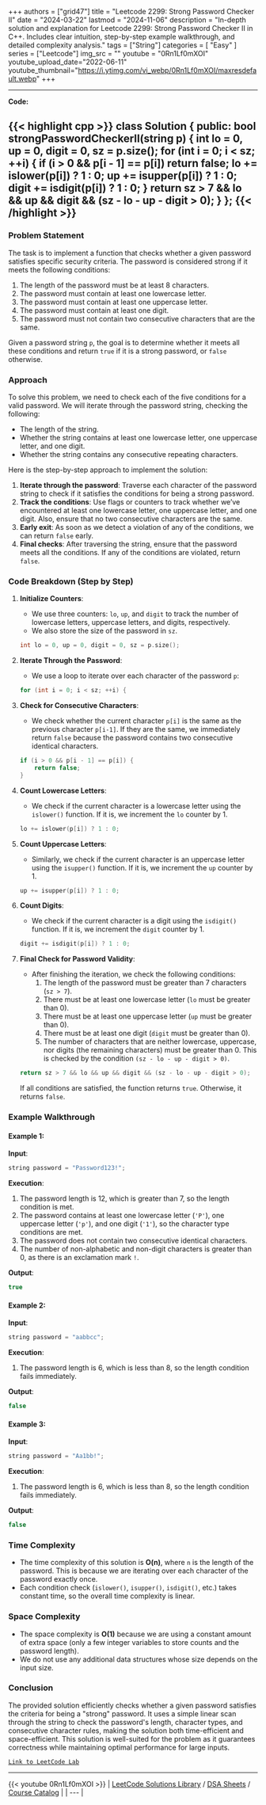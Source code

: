 
+++
authors = ["grid47"]
title = "Leetcode 2299: Strong Password Checker II"
date = "2024-03-22"
lastmod = "2024-11-06"
description = "In-depth solution and explanation for Leetcode 2299: Strong Password Checker II in C++. Includes clear intuition, step-by-step example walkthrough, and detailed complexity analysis."
tags = ["String"]
categories = [
    "Easy"
]
series = ["Leetcode"]
img_src = ""
youtube = "0Rn1Lf0mXOI"
youtube_upload_date="2022-06-11"
youtube_thumbnail="https://i.ytimg.com/vi_webp/0Rn1Lf0mXOI/maxresdefault.webp"
+++



---
**Code:**

{{< highlight cpp >}}
class Solution {
public:
    bool strongPasswordCheckerII(string p) {
    int lo = 0, up = 0, digit = 0, sz = p.size();
    for (int i = 0; i < sz; ++i) {
        if (i > 0 && p[i - 1] == p[i])
            return false;
        lo += islower(p[i]) ? 1 : 0;
        up += isupper(p[i]) ? 1 : 0;
        digit += isdigit(p[i]) ? 1 : 0;
    }
    return sz > 7 && lo && up && digit && (sz - lo - up - digit > 0);
}
};
{{< /highlight >}}
---

### Problem Statement

The task is to implement a function that checks whether a given password satisfies specific security criteria. The password is considered strong if it meets the following conditions:

1. The length of the password must be at least 8 characters.
2. The password must contain at least one lowercase letter.
3. The password must contain at least one uppercase letter.
4. The password must contain at least one digit.
5. The password must not contain two consecutive characters that are the same.

Given a password string `p`, the goal is to determine whether it meets all these conditions and return `true` if it is a strong password, or `false` otherwise.

### Approach

To solve this problem, we need to check each of the five conditions for a valid password. We will iterate through the password string, checking the following:

- The length of the string.
- Whether the string contains at least one lowercase letter, one uppercase letter, and one digit.
- Whether the string contains any consecutive repeating characters.

Here is the step-by-step approach to implement the solution:

1. **Iterate through the password**: Traverse each character of the password string to check if it satisfies the conditions for being a strong password.
2. **Track the conditions**: Use flags or counters to track whether we’ve encountered at least one lowercase letter, one uppercase letter, and one digit. Also, ensure that no two consecutive characters are the same.
3. **Early exit**: As soon as we detect a violation of any of the conditions, we can return `false` early.
4. **Final checks**: After traversing the string, ensure that the password meets all the conditions. If any of the conditions are violated, return `false`.

### Code Breakdown (Step by Step)

1. **Initialize Counters**:
   - We use three counters: `lo`, `up`, and `digit` to track the number of lowercase letters, uppercase letters, and digits, respectively.
   - We also store the size of the password in `sz`.

   ```cpp
   int lo = 0, up = 0, digit = 0, sz = p.size();
   ```

2. **Iterate Through the Password**:
   - We use a loop to iterate over each character of the password `p`:
   
   ```cpp
   for (int i = 0; i < sz; ++i) {
   ```

3. **Check for Consecutive Characters**:
   - We check whether the current character `p[i]` is the same as the previous character `p[i-1]`. If they are the same, we immediately return `false` because the password contains two consecutive identical characters.
   
   ```cpp
   if (i > 0 && p[i - 1] == p[i]) {
       return false;
   }
   ```

4. **Count Lowercase Letters**:
   - We check if the current character is a lowercase letter using the `islower()` function. If it is, we increment the `lo` counter by 1.

   ```cpp
   lo += islower(p[i]) ? 1 : 0;
   ```

5. **Count Uppercase Letters**:
   - Similarly, we check if the current character is an uppercase letter using the `isupper()` function. If it is, we increment the `up` counter by 1.

   ```cpp
   up += isupper(p[i]) ? 1 : 0;
   ```

6. **Count Digits**:
   - We check if the current character is a digit using the `isdigit()` function. If it is, we increment the `digit` counter by 1.

   ```cpp
   digit += isdigit(p[i]) ? 1 : 0;
   ```

7. **Final Check for Password Validity**:
   - After finishing the iteration, we check the following conditions:
     1. The length of the password must be greater than 7 characters (`sz > 7`).
     2. There must be at least one lowercase letter (`lo` must be greater than 0).
     3. There must be at least one uppercase letter (`up` must be greater than 0).
     4. There must be at least one digit (`digit` must be greater than 0).
     5. The number of characters that are neither lowercase, uppercase, nor digits (the remaining characters) must be greater than 0. This is checked by the condition `(sz - lo - up - digit > 0)`.
     
   ```cpp
   return sz > 7 && lo && up && digit && (sz - lo - up - digit > 0);
   ```

   If all conditions are satisfied, the function returns `true`. Otherwise, it returns `false`.

### Example Walkthrough

#### Example 1:
**Input**:
```cpp
string password = "Password123!";
```

**Execution**:
1. The password length is 12, which is greater than 7, so the length condition is met.
2. The password contains at least one lowercase letter (`'P'`), one uppercase letter (`'p'`), and one digit (`'1'`), so the character type conditions are met.
3. The password does not contain two consecutive identical characters.
4. The number of non-alphabetic and non-digit characters is greater than 0, as there is an exclamation mark `!`.

**Output**:
```cpp
true
```

#### Example 2:
**Input**:
```cpp
string password = "aabbcc";
```

**Execution**:
1. The password length is 6, which is less than 8, so the length condition fails immediately.

**Output**:
```cpp
false
```

#### Example 3:
**Input**:
```cpp
string password = "Aa1bb!";
```

**Execution**:
1. The password length is 6, which is less than 8, so the length condition fails immediately.

**Output**:
```cpp
false
```

### Time Complexity

- The time complexity of this solution is **O(n)**, where `n` is the length of the password. This is because we are iterating over each character of the password exactly once.
- Each condition check (`islower()`, `isupper()`, `isdigit()`, etc.) takes constant time, so the overall time complexity is linear.

### Space Complexity

- The space complexity is **O(1)** because we are using a constant amount of extra space (only a few integer variables to store counts and the password length).
- We do not use any additional data structures whose size depends on the input size.

### Conclusion

The provided solution efficiently checks whether a given password satisfies the criteria for being a "strong" password. It uses a simple linear scan through the string to check the password's length, character types, and consecutive character rules, making the solution both time-efficient and space-efficient. This solution is well-suited for the problem as it guarantees correctness while maintaining optimal performance for large inputs.

[`Link to LeetCode Lab`](https://leetcode.com/problems/strong-password-checker-ii/description/)

---
{{< youtube 0Rn1Lf0mXOI >}}
| [LeetCode Solutions Library](https://grid47.xyz/leetcode/) / [DSA Sheets](https://grid47.xyz/sheets/) / [Course Catalog](https://grid47.xyz/courses/) |
| --- |
